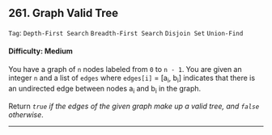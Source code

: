## 261. Graph Valid Tree

```Tag```: ```Depth-First Search``` ```Breadth-First Search``` ```Disjoin Set``` ```Union-Find```

#### Difficulty: Medium

You have a graph of ```n``` nodes labeled from ```0``` to ```n - 1```. You are given an integer ```n``` and a list of ```edges``` where ```edges[i]``` = [a<sub>i</sub>, b<sub>i</sub>] indicates that there is an undirected edge between nodes a<sub>i</sub> and b<sub>i</sub> in the graph.

Return _```true``` if the edges of the given graph make up a valid tree, and ```false``` otherwise_.

---

